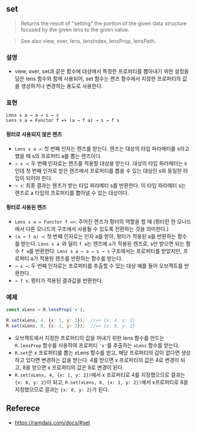 ## set
> Returns the result of "setting" the portion of the given data structure focused by the given lens to the given value.

> See also view, over, lens, lensIndex, lensProp, lensPath.

### 설명
- view, over, set과 같은 함수에 대상에서 특정한 프로퍼티를 뽑아내기 위한 설정을 담은 lens 함수와 함께 사용되어, set 함수는 랜즈 함수에서 지정한 프로퍼티의 값을 생성하거나 변경하는 용도로 사용한다.

### 표현
```
Lens s a → a → s → s
Lens s a = Functor f => (a → f a) → s → f s
```

#### 펑터로 사용되지 않은 렌즈
- `Lens s a →`: 첫 번째 인자는 렌즈를 받는다. 렌즈는 대상의 타입 파라메터를 s라고 했을 때 s의 프로퍼티 a를 뽑는 렌즈이다.
- `→ s →`: 두 번째 인자로는 렌즈를 적용할 대상을 받는다. 대상의 타입 파라메터는 s인데 첫 번째 인자로 받은 렌즈에서 프로퍼티를 뽑을 수 있는 대상인 s와 동일한 타입이 되어야 한다.
- `→ s`: 최종 결과는 렌즈가 받는 타입 파라메터 s를 반환한다. 이 타입 파라메터 s는 렌즈로 a 타입의 프로퍼티를 뽑아낼 수 있는 대상이다.

#### 펑터로 사용된 렌즈
- `Lens s a = Functor f =>`: 주어진 렌즈가 펑터의 역할을 할 때 (펑터란 한 모나드에서 다른 모나드의 구조에서 사용될 수 있도록 전환하는 것을 의미한다.)
- `(a → f a) →`: 첫 번째 인자로는 인자 a를 받아, 펑터가 적용된 a를 반환하는 함수를 받는다. `Lens s a `와 달리 `f a`는 렌즈에 `a`가 적용된 렌즈로, s만 받으면 되는 함수 `f a`를 반환한다. `Lens s a → a → s → s` 구조에서는 프로퍼티를 받았지만, 프로퍼티 a가 적용된 렌즈를 반환하는 함수를 받는다.
- `→ s →`: 두 번째 인자로는 프로퍼티를 추출할 수 있는 대상 예를 들어 오브젝트를 반환한다.
- `→ f s`: 펑터가 적용된 결과값을 반환한다.

### 예제
```js
const xLens = R.lensProp('x');

R.set(xLens, 4, {x: 1, y: 2});  //=> {x: 4, y: 2}
R.set(xLens, 8, {x: 1, y: 2});  //=> {x: 8, y: 2}
```
- 오브젝트에서 지정한 프로퍼티의 값을 꺼내기 위한 lens 함수를 만드는 `R.lensProp` 함수를 사용하여 프로퍼티 `'x'`를 추출하는 `xLens` 함수를 받는다.
- `R.set`은 x 프로퍼티를 뽑는 xLens 함수를 받고, 해당 프로퍼티의 값이 없다면 생성하고 있다면 변경하는 값을 받는다. 4를 받으면 x 프로퍼티의 값은 4로 변경이 되고, 8을 받으면 x 프로퍼티의 값은 8로 변경이 된다.
- `R.set(xLens, 4, {x: 1, y: 2})`에서 x 프로퍼티로 4를 지정했으므로 결과는 `{x: 8, y: 2}`이 되고, `R.set(xLens, 8, {x: 1, y: 2})`에서 x프로퍼티로 8을 지정했으므로 결과는 `{x: 8, y: 2}`가 된다.

## Referece
- https://ramdajs.com/docs/#set
